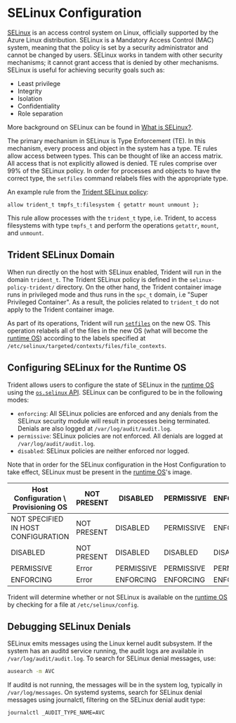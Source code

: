 
# SELinux Configuration

[SELinux](https://github.com/SELinuxProject) is an access control system on
Linux, officially supported by the Azure Linux distribution. SELinux is a
Mandatory Access Control (MAC) system, meaning that the policy is set by a
security administrator and cannot be changed by users. SELinux works in tandem
with other security mechanisms; it cannot grant access that is denied by other
mechanisms. SELinux is useful for achieving security goals such as:

- Least privilege
- Integrity
- Isolation
- Confidentiality
- Role separation

More background on SELinux can be found in [What is
SELinux?](https://www.redhat.com/en/topics/linux/what-is-selinux).

The primary mechanism in SELinux is Type Enforcement (TE). In this mechanism,
every process and object in the system has a type​. TE rules allow access
between types​. This can be thought of like an access matrix. All access that is
not explicitly allowed is denied​. TE rules comprise over 99% of the SELinux
policy​. In order for processes and objects to have the correct type, the
`setfiles` command relabels files with the appropriate type.

An example rule from the [Trident SELinux
policy](../../selinux-policy-trident/trident.te):

```te
allow trident_t tmpfs_t:filesystem { getattr mount unmount };
```

This rule allow processes with the `trident_t` type, i.e. Trident, to access
filesystems with type `tmpfs_t` and perform the operations `getattr`, `mount`,
and `unmount`.

## Trident SELinux Domain

When run directly on the host with SELinux enabled, Trident will run in the
domain `trident_t`. The Trident SELinux policy is defined in the
`selinux-policy-trident/` directory. On the other hand, the Trident container
image runs in privileged mode and thus runs in the `spc_t` domain, i.e "Super
Privileged Container". As a result, the policies related to `trident_t` do not
apply to the Trident container image.

As part of its operations, Trident will run
[`setfiles`](https://man7.org/linux/man-pages/man8/setfiles.8.html) on the new
OS. This operation relabels all of the files in the new OS (what will become the
[runtime OS](../Reference/Glossary.md)) according to the labels specified at
`/etc/selinux/targeted/contexts/files/file_contexts`.

## Configuring SELinux for the Runtime OS

Trident allows users to configure the state of SELinux in the [runtime
OS](../Reference/Glossary.md#runtime-os) using the [`os.selinux`
API](../Reference/Host-Configuration/API-Reference/Selinux.md). SELinux can be
configured to be in the following modes:

- `enforcing`: All SELinux policies are enforced and any denials from the
SELinux security module will result in processes being terminated. Denials are
also logged at `/var/log/audit/audit.log`.
- `permissive`: SELinux policies are not enforced. All denials are logged at
`/var/log/audit/audit.log`.
- `disabled`: SELinux policies are neither enforced nor logged.

Note that in order for the SELinux configuration in the Host Configuration to
take effect, SELinux must be present in the [runtime
OS](../Reference/Glossary.md#runtime-os)'s image.

| Host Configuration \ Provisioning OS | NOT PRESENT | DISABLED  | PERMISSIVE | ENFORCING |
|--------------------------------------|-------------|-----------|------------|-----------|
| NOT SPECIFIED IN HOST CONFIGURATION  | NOT PRESENT | DISABLED  | PERMISSIVE | ENFORCING |
| DISABLED                             | NOT PRESENT | DISABLED  | DISABLED   | DISABLED  |
| PERMISSIVE                           | Error       | PERMISSIVE| PERMISSIVE | PERMISSIVE|
| ENFORCING                            | Error       | ENFORCING | ENFORCING  | ENFORCING |

Trident will determine whether or not SELinux is available on the [runtime
OS](../Reference/Glossary.md#runtime-os) by checking for a file at
`/etc/selinux/config`.

## Debugging SELinux Denials

SELinux emits messages using the Linux kernel audit subsystem. If the system has
an auditd service running, the audit logs are available in
`/var/log/audit/audit.log`. To search for SELinux denial messages, use:

```bash
ausearch -m AVC
```

If auditd is not running, the messages will be in the system log, typically in
`/var/log/messages`. On systemd systems, search for SELinux denial messages
using journalctl, filtering on the SELinux denial audit type:

```bash
journalctl _AUDIT_TYPE_NAME=AVC
```
